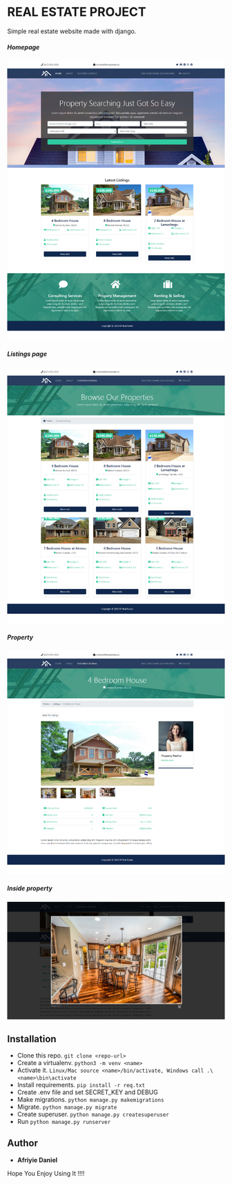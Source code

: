 # REAL ESTATE PROJECT
Simple real estate website made with django.

##### Homepage
![!](BTRERealEstate/static/img/readme/main.png "")
##### Listings page
![!](BTRERealEstate/static/img/readme/listing.png "")
##### Property
![!](BTRERealEstate/static/img/readme/house.png "")
##### Inside property
![!](BTRERealEstate/static/img/readme/inside.png "")

## Installation
- Clone this repo. `git clone <repo-url>`
- Create a virtualenv. `python3 -m venv <name>`
- Activate it. `Linux/Mac source <name>/bin/activate, Windows call .\<name>\bin\activate`
- Install requirements. `pip install -r req.txt`
- Create .env file and set SECRET_KEY and DEBUG
- Make migrations. `python manage.py makemigrations`
- Migrate. `python manage.py migrate`
- Create superuser. `python manage.py createsuperuser`
- Run `python manage.py runserver`

## Author

* **Afriyie Daniel**

Hope You Enjoy Using It !!!!